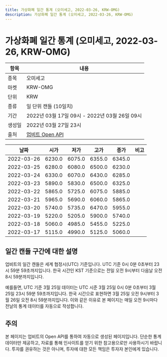 ```yaml
---
title: 가상화폐 일간 통계 (오미세고, 2022-03-26, KRW-OMG)
description: 가상화폐 일간 통계 (오미세고, 2022-03-26, KRW-OMG)
---
```


가상화폐 일간 통계 (오미세고, 2022-03-26, KRW-OMG)
===

|항목|내용|
|--|--|
|종목|오미세고|
|마켓|KRW-OMG|
|단위|KRW|
|종류|일 단위 캔들 (10일치)|
|기간|2022년 03월 17일 09시 - 2022년 03월 26일 09시|
|생성일|2022년 03월 27일 23시|
|출처|[업비트 Open API](https://docs.upbit.com)|


|날짜|시가|저가|고가|종가|비고|
|--|--|--|--|--|--|
|2022-03-26|6230.0|6075.0|6355.0|6345.0|    |
|2022-03-25|6280.0|6080.0|6500.0|6230.0|    |
|2022-03-24|6330.0|6070.0|6430.0|6285.0|    |
|2022-03-23|5890.0|5830.0|6500.0|6325.0|    |
|2022-03-22|5865.0|5725.0|6075.0|5885.0|    |
|2022-03-21|5965.0|5690.0|6060.0|5865.0|    |
|2022-03-20|5740.0|5735.0|6470.0|5955.0|    |
|2022-03-19|5220.0|5205.0|5900.0|5740.0|    |
|2022-03-18|5060.0|4985.0|5455.0|5225.0|    |
|2022-03-17|5115.0|4990.0|5125.0|5060.0|    |


일간 캔들 구간에 대한 설명
---


업비트의 일간 캔들은 세계 협정시(UTC) 기준입니다. 
UTC 기준 0시 0분 0초부터 23시 59분 59초까지입니다. 
한국 시간인 KST 기준으로는 전일 오전 9시부터 다음날 오전 8시 59분까지입니다. 


예를들면, UTC 기준 3월 25일 데이터는 UTC 시준 3월 25일 0시 0분 0초부터 3월 25일 23시 59분 59초까지입니다. 
한국 시간으로 표현하면 3월 25일 오전 9시부터 3월 26일 오전 8시 59분까지입니다. 
이와 같은 이유로 본 페이지는 매일 오전 9시마다 전날의 통계 데이터를 자동으로 작성합니다. 


주의
---


본 페이지는 업비트의 Open API를 통하여 자동으로 생성된 페이지입니다. 
단순한 통계 데이터만 제공하고, 자료를 통해 인사이트를 얻기 위한 참고용으로만 사용하시기 바랍니다. 
투자를 권유하는 것은 아니며, 투자에 대한 모든 책임은 투자자 본인에게 있습니다. 
